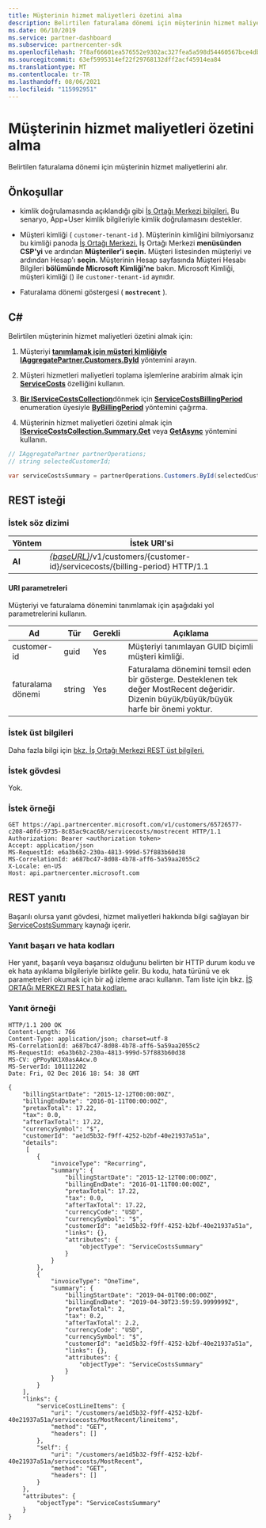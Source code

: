 ```yaml
---
title: Müşterinin hizmet maliyetleri özetini alma
description: Belirtilen faturalama dönemi için müşterinin hizmet maliyetlerini alır.
ms.date: 06/10/2019
ms.service: partner-dashboard
ms.subservice: partnercenter-sdk
ms.openlocfilehash: 7f8af66601ea576552e9302ac327fea5a598d54460567bce4db099d669afba4f
ms.sourcegitcommit: 63ef5995314ef22f29768132dff2acf45914ea84
ms.translationtype: MT
ms.contentlocale: tr-TR
ms.lasthandoff: 08/06/2021
ms.locfileid: "115992951"
---
```

# <a name="get-a-customers-service-costs-summary"></a>Müşterinin hizmet maliyetleri özetini alma

Belirtilen faturalama dönemi için müşterinin hizmet maliyetlerini alır.

## <a name="prerequisites"></a>Önkoşullar

- kimlik doğrulamasında açıklandığı gibi [İş Ortağı Merkezi bilgileri.](partner-center-authentication.md) Bu senaryo, App+User kimlik bilgileriyle kimlik doğrulamasını destekler.

- Müşteri kimliği ( `customer-tenant-id` ). Müşterinin kimliğini bilmiyorsanız bu kimliği panoda [İş Ortağı Merkezi.](https://partner.microsoft.com/dashboard) İş Ortağı Merkezi **menüsünden CSP'yi** ve ardından **Müşteriler'i seçin.** Müşteri listesinden müşteriyi ve ardından Hesap'ı **seçin.** Müşterinin Hesap sayfasında Müşteri Hesabı Bilgileri **bölümünde Microsoft** **Kimliği'ne** bakın. Microsoft Kimliği, müşteri kimliği () ile `customer-tenant-id` aynıdır.

- Faturalama dönemi göstergesi ( **`mostrecent`** ).

## <a name="c"></a>C\#

Belirtilen müşterinin hizmet maliyetleri özetini almak için:

1. Müşteriyi [**tanımlamak için müşteri kimliğiyle IAggregatePartner.Customers.ById**](/dotnet/api/microsoft.store.partnercenter.customers.icustomercollection.byid) yöntemini arayın.

2. Müşteri hizmetleri maliyetleri toplama işlemlerine arabirim almak için [**ServiceCosts**](/dotnet/api/microsoft.store.partnercenter.customers.icustomer.servicecosts) özelliğini kullanın.

3. [**Bir IServiceCostsCollection**](/dotnet/api/microsoft.store.partnercenter.customers.servicecosts.iservicecostscollection)dönmek için [**ServiceCostsBillingPeriod**](/dotnet/api/microsoft.store.partnercenter.models.servicecosts.servicecostsbillingperiod) enumeration üyesiyle [**ByBillingPeriod**](/dotnet/api/microsoft.store.partnercenter.customers.servicecosts.icustomerservicecostscollection.bybillingperiod) yöntemini çağırma.

4. Müşterinin hizmet maliyetleri özetini almak için [**IServiceCostsCollection.Summary.Get**](/dotnet/api/microsoft.store.partnercenter.customers.servicecosts.iservicecostsummary.get) veya [**GetAsync**](/dotnet/api/microsoft.store.partnercenter.customers.servicecosts.iservicecostsummary.getasync) yöntemini kullanın.

``` csharp
// IAggregatePartner partnerOperations;
// string selectedCustomerId;

var serviceCostsSummary = partnerOperations.Customers.ById(selectedCustomerId).ServiceCosts.ByBillingPeriod(ServiceCostsBillingPeriod.MostRecent).Summary.Get();
```

## <a name="rest-request"></a>REST isteği

### <a name="request-syntax"></a>İstek söz dizimi

| Yöntem  | İstek URI'si                                                                                                   |
|---------|---------------------------------------------------------------------------------------------------------------|
| **Al** | [*{baseURL}*](partner-center-rest-urls.md)/v1/customers/{customer-id}/servicecosts/{billing-period} HTTP/1.1 |

#### <a name="uri-parameters"></a>URI parametreleri

Müşteriyi ve faturalama dönemini tanımlamak için aşağıdaki yol parametrelerini kullanın.

| Ad           | Tür   | Gerekli | Açıklama                                                                                                                      |
|----------------|--------|----------|----------------------------------------------------------------------------------------------------------------------------------|
| customer-id    | guid   | Yes      | Müşteriyi tanımlayan GUID biçimli müşteri kimliği.                                                                       |
| faturalama dönemi | string | Yes      | Faturalama dönemini temsil eden bir gösterge. Desteklenen tek değer MostRecent değeridir. Dizenin büyük/büyük/büyük harfe bir önemi yoktur. |

### <a name="request-headers"></a>İstek üst bilgileri

Daha fazla bilgi için [bkz. İş Ortağı Merkezi REST üst bilgileri.](headers.md)

### <a name="request-body"></a>İstek gövdesi

Yok.

### <a name="request-example"></a>İstek örneği

```http
GET https://api.partnercenter.microsoft.com/v1/customers/65726577-c208-40fd-9735-8c85ac9cac68/servicecosts/mostrecent HTTP/1.1
Authorization: Bearer <authorization token>
Accept: application/json
MS-RequestId: e6a3b6b2-230a-4813-999d-57f883b60d38
MS-CorrelationId: a687bc47-8d08-4b78-aff6-5a59aa2055c2
X-Locale: en-US
Host: api.partnercenter.microsoft.com
```

## <a name="rest-response"></a>REST yanıtı

Başarılı olursa yanıt gövdesi, hizmet maliyetleri hakkında bilgi sağlayan bir [ServiceCostsSummary](service-costs-resources.md) kaynağı içerir.

### <a name="response-success-and-error-codes"></a>Yanıt başarı ve hata kodları

Her yanıt, başarılı veya başarısız olduğunu belirten bir HTTP durum kodu ve ek hata ayıklama bilgileriyle birlikte gelir. Bu kodu, hata türünü ve ek parametreleri okumak için bir ağ izleme aracı kullanın. Tam liste için bkz. [İŞ ORTAĞı MERKEZI REST hata kodları.](error-codes.md)

### <a name="response-example"></a>Yanıt örneği

```http
HTTP/1.1 200 OK
Content-Length: 766
Content-Type: application/json; charset=utf-8
MS-CorrelationId: a687bc47-8d08-4b78-aff6-5a59aa2055c2
MS-RequestId: e6a3b6b2-230a-4813-999d-57f883b60d38
MS-CV: gPPoyNX1X0asAAcw.0
MS-ServerId: 101112202
Date: Fri, 02 Dec 2016 18: 54: 38 GMT

{
    "billingStartDate": "2015-12-12T00:00:00Z",
    "billingEndDate": "2016-01-11T00:00:00Z",
    "pretaxTotal": 17.22,
    "tax": 0.0,
    "afterTaxTotal": 17.22,
    "currencySymbol": "$",
    "customerId": "ae1d5b32-f9ff-4252-b2bf-40e21937a51a",
    "details":
     [
        {
            "invoiceType": "Recurring",
            "summary": {
                "billingStartDate": "2015-12-12T00:00:00Z",
                "billingEndDate": "2016-01-11T00:00:00Z",
                "pretaxTotal": 17.22,
                "tax": 0.0,
                "afterTaxTotal": 17.22,
                "currencyCode": "USD",
                "currencySymbol": "$",
                "customerId": "ae1d5b32-f9ff-4252-b2bf-40e21937a51a",
                "links": {},
                "attributes": {
                    "objectType": "ServiceCostsSummary"
                }
            }
        },
        {
            "invoiceType": "OneTime",
            "summary": {
                "billingStartDate": "2019-04-01T00:00:00Z",
                "billingEndDate": "2019-04-30T23:59:59.9999999Z",
                "pretaxTotal": 2,
                "tax": 0.2,
                "afterTaxTotal": 2.2,
                "currencyCode": "USD",
                "currencySymbol": "$",
                "customerId": "ae1d5b32-f9ff-4252-b2bf-40e21937a51a",
                "links": {},
                "attributes": {
                    "objectType": "ServiceCostsSummary"
                }
            }
        }
    ],
    "links": {
        "serviceCostLineItems": {
            "uri": "/customers/ae1d5b32-f9ff-4252-b2bf-40e21937a51a/servicecosts/MostRecent/lineitems",
            "method": "GET",
            "headers": []
        },
        "self": {
            "uri": "/customers/ae1d5b32-f9ff-4252-b2bf-40e21937a51a/servicecosts/MostRecent",
            "method": "GET",
            "headers": []
        }
    },
    "attributes": {
        "objectType": "ServiceCostsSummary"
    }
}
```
